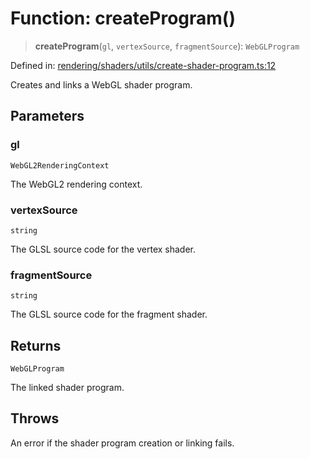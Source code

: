# Function: createProgram()

> **createProgram**(`gl`, `vertexSource`, `fragmentSource`): `WebGLProgram`

Defined in: [rendering/shaders/utils/create-shader-program.ts:12](https://github.com/Forge-Game-Engine/Forge/blob/7b95769650b59c5ba12aa490e41717344ca6bf1e/src/rendering/shaders/utils/create-shader-program.ts#L12)

Creates and links a WebGL shader program.

## Parameters

### gl

`WebGL2RenderingContext`

The WebGL2 rendering context.

### vertexSource

`string`

The GLSL source code for the vertex shader.

### fragmentSource

`string`

The GLSL source code for the fragment shader.

## Returns

`WebGLProgram`

The linked shader program.

## Throws

An error if the shader program creation or linking fails.
